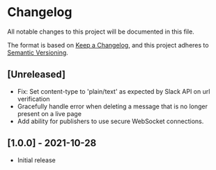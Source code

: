 # Changelog
All notable changes to this project will be documented in this file.

The format is based on [Keep a Changelog](https://keepachangelog.com/en/1.0.0/),
and this project adheres to [Semantic Versioning](https://semver.org/spec/v2.0.0.html).

## [Unreleased]
- Fix: Set content-type to 'plain/text' as expected by Slack API on url verification
- Gracefully handle error when deleting a message that is no longer present on a live page
- Add ability for publishers to use secure WebSocket connections.

## [1.0.0] - 2021-10-28
- Initial release
